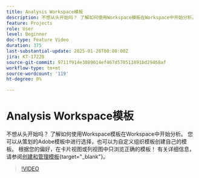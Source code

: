 ```yaml
---
title: Analysis Workspace模板
description: 不想从头开始吗？ 了解如何使用Workspace模板在Workspace中开始分析。 您可以从策划的Adobe模板中进行选择，也可以为自定义组织模板创建自己的模板。 根据您的偏好，在卡片视图或列视图中只浏览正确的模板！
feature: Projects
role: User
level: Beginner
doc-type: Feature Video
duration: 375
last-substantial-update: 2025-01-28T00:00:00Z
jira: KT-17228
source-git-commit: 9711f914e3089014ef467d570511891bd29468af
workflow-type: tm+mt
source-wordcount: '119'
ht-degree: 0%

---
```



# Analysis Workspace模板

不想从头开始吗？ 了解如何使用Workspace模板在Workspace中开始分析。 您可以从策划的Adobe模板中进行选择，也可以为自定义组织模板创建自己的模板。 根据您的偏好，在卡片视图或列视图中只浏览正确的模板！ 有关详细信息，请参阅[创建和管理模板](https://experienceleague.adobe.com/zh-hans/docs/analytics-platform/using/cja-workspace/templates/create-templates?lang=en){target="_blank"}。

>[!VIDEO](https://video.tv.adobe.com/v/3443169/?learn=on&enablevpops)
